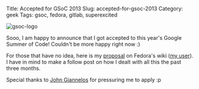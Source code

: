 Title: Accepted for GSoC 2013
Slug: accepted-for-gsoc-2013
Category: geek
Tags: gsoc, fedora, gitlab, superexcited

![gsoc-logo](https://1-ps.googleusercontent.com/sx/s.google-melange.appspot.com/www.google-melange.com/soc/content/2-1-20130521/images/gsoc/logo/924x156xbanner-gsoc2013.png.pagespeed.ic.Z9V_lgyiqp.jpg)

Sooo, I am happy to announce that I got accepted to this year's Google Summer of Code!
Couldn't be more happy right now :)

For those that have no idea, here is my [proposal][] on Fedora's wiki ([my user][]). 
I have in mind to make a follow post on how I dealt with all this the past three months.

Special thanks to [John Giannelos][troll] for pressuring me to apply :p

 
[proposal]: https://fedoraproject.org/wiki/GSOC_2013/Student_Application_Axilleas/Gitlab%28463%29
[my user]: https://fedoraproject.org/wiki/User:Axilleas 
[troll]: https://github.com/johngian
